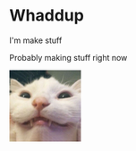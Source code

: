 <!DOCTYPE html>
<html>
<body>
<h1>Whaddup</h1>

<P>
I'm make stuff
  
Probably making stuff right now
</P>

<img src=https://github.com/Electrisoma/electrisoma/blob/main/assets/stupid%20cat.jpg width="128">
</body>
</html>
